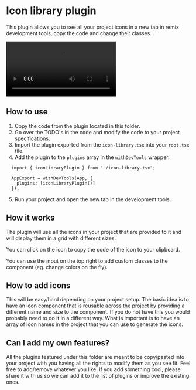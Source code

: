 # Icon library plugin

This plugin allows you to see all your project icons in a new tab in remix development tools, copy the code and change their classes.

<video controls="controls" src="./Icon library.mp4" ></video>

## How to use

1. Copy the code from the plugin located in this folder.
2. Go over the TODO's in the code and modify the code to your project specifications.
3. Import the plugin exported from the `icon-library.tsx` into your `root.tsx` file.
4. Add the plugin to the `plugins` array in the `withDevTools` wrapper.

```tsx
  import { iconLibraryPlugin } from "~/icon-library.tsx";

  AppExport = withDevTools(App, {
    plugins: [iconLibraryPlugin()]
  });
```

5. Run your project and open the new tab in the development tools.

## How it works

The plugin will use all the icons in your project that are provided to it and will display them in a grid with different sizes. 

You can click on the icon to copy the code of the icon to your clipboard.

You can use the input on the top right to add custom classes to the component (eg. change colors on the fly).

## How to add icons

This will be easy/hard depending on your project setup. The basic idea is to have an icon component that is reusable across the project by
providing a different name and size to the component. If you do not have this you would probably need to do it in a different way. What is
important is to have an array of icon names in the project that you can use to generate the icons.

## Can I add my own features?

All the plugins featured under this folder are meant to be copy/pasted into your project with you having all the rights to modify them as you see fit. Feel free to add/remove whatever you like. If you add something cool, please share it with us so we can add it to the list of plugins or improve the existing ones.